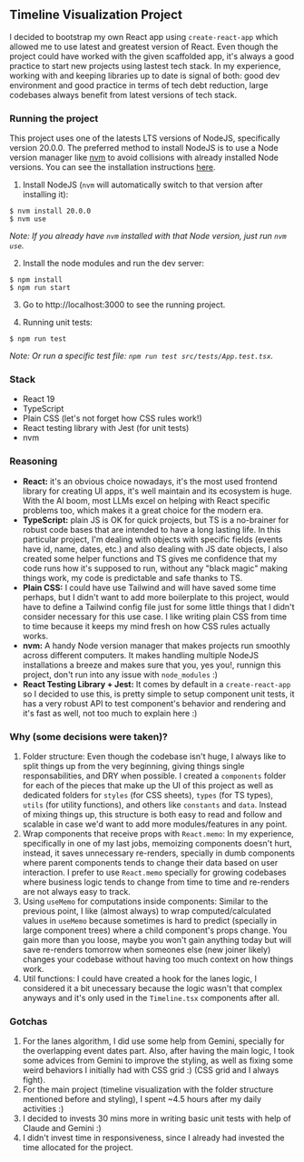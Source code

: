 ## Timeline Visualization Project
I decided to bootstrap my own React app using `create-react-app` which allowed me to use latest and greatest version of React.
Even though the project could have worked with the given scaffolded app, it's always a good practice to start new projects
using lastest tech stack. In my experience, working with and keeping libraries up to date is signal of both: good dev environment
and good practice in terms of tech debt reduction, large codebases always benefit from latest versions of tech stack.

### Running the project
This project uses one of the latests LTS versions of NodeJS, specifically version 20.0.0. 
The preferred method to install NodeJS is to use a Node version manager like [nvm](https://github.com/nvm-sh/nvm)
to avoid collisions with already installed Node versions. You can see the installation instructions
[here](https://github.com/nvm-sh/nvm#installing-and-updating).

1. Install NodeJS (`nvm` will automatically switch to that version after installing it):
```shell
$ nvm install 20.0.0
$ nvm use
```
*Note: If you already have `nvm` installed with that Node version, just run `nvm use`.*

2. Install the node modules and run the dev server:

```shell
$ npm install
$ npm run start
```

3. Go to http://localhost:3000 to see the running project.

4. Running unit tests:
```shell
$ npm run test
```
*Note: Or run a specific test file: `npm run test src/tests/App.test.tsx`.*

### Stack
- React 19
- TypeScript
- Plain CSS (let's not forget how CSS rules work!)
- React testing library with Jest (for unit tests)
- nvm

### Reasoning
- **React:** it's an obvious choice nowadays, it's the most used frontend library for creating UI apps, it's well maintain and its
ecosystem is huge. With the AI boom, most LLMs excel on helping with React specific problems too, which makes it a great choice
for the modern era.
- **TypeScript:** plain JS is OK for quick projects, but TS is a no-brainer for robust code bases that are intended to have
a long lasting life. In this particular project, I'm dealing with objects with specific fields (events have id, name, dates, etc.)
and also dealing with JS date objects, I also created some helper functions and TS gives me confidence that my code runs
how it's supposed to run, without any "black magic" making things work, my code is predictable and safe thanks to TS.
- **Plain CSS:** I could have use Tailwind and will have saved some time perhaps, but I didn't want to add more boilerplate to this
project, would have to define a Tailwind config file just for some little things that I didn't consider necessary for this use case.
I like writing plain CSS from time to time because it keeps my mind fresh on how CSS rules actually works.
- **nvm:** A handy Node version manager that makes projects run smoothly across different computers. It makes handling multiple
NodeJS installations a breeze and makes sure that you, yes you!, runnign this project, don't run into any issue with `node_modules` :)
- **React Testing Library + Jest:** It comes by default in a `create-react-app` so I decided to use this, is pretty simple to setup
component unit tests, it has a very robust API to test component's behavior and rendering and it's fast as well, not too much to
explain here :)

### Why (some decisions were taken)?
1. Folder structure: Even though the codebase isn't huge, I always like to split things up from the very beginning, giving
things single responsabilities, and DRY when possible. I created a `components` folder for each of the pieces that make up
the UI of this project as well as dedicated folders for `styles` (for CSS sheets), `types` (for TS types), `utils`
(for utility functions), and others like `constants` and `data`. Instead of mixing things up, this structure is both
easy to read and follow and scalable in case we'd want to add more modules/features in any point.
2. Wrap components that receive props with `React.memo`: In my experience, specifically in one of my last jobs, memoizing
components doesn't hurt, instead, it saves unnecessary re-renders, specially in dumb components where parent components tends
to change their data based on user interaction. I prefer to use `React.memo` specially for growing codebases where
business logic tends to change from time to time and re-renders are not always easy to track.
3. Using `useMemo` for computations inside components: Similar to the previous point, I like (almost always) to wrap
computed/calculated values in `useMemo` because sometimes is hard to predict (specially in large component trees) where
a child component's props change. You gain more than you loose, maybe you won't gain anything today but will save re-renders
tomorrow when someones else (new joiner likely) changes your codebase without having too much context on how things work.
4. Util functions: I could have created a hook for the lanes logic, I considered it a bit unecessary because the logic wasn't
that complex anyways and it's only used in the `Timeline.tsx` components after all.

### Gotchas
1. For the lanes algorithm, I did use some help from Gemini, specially for the overlapping event dates part. Also,
after having the main logic, I took some advices from Gemini to improve the styling, as well as fixing some weird
behaviors I initially had with CSS grid :) (CSS grid and I always fight).
2. For the main project (timeline visualization with the folder structure mentioned before and styling), I spent
~4.5 hours after my daily activities :)
3. I decided to invests 30 mins more in writing basic unit tests with help of Claude and Gemini :)
4. I didn't invest time in responsiveness, since I already had invested the time allocated for the project.
